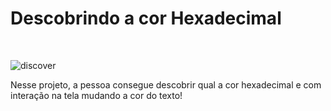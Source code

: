 # Descobrindo a cor Hexadecimal
<br>

![discover](https://github.com/SilaSantos/Discover-the-color/assets/150076781/286963d0-34ad-48cd-bd1f-38a5cbd63946)


Nesse projeto, a pessoa consegue descobrir qual a cor hexadecimal e com interação na tela mudando a cor do texto!
